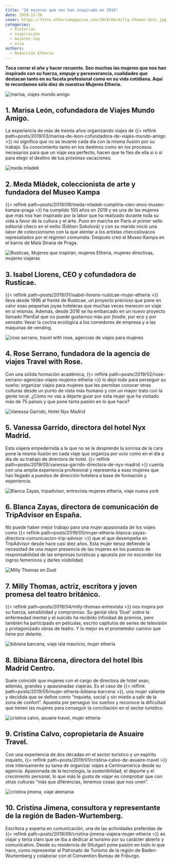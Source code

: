 ```yaml
---
title: "10 mujeres que nos han inspirado en 2019"
date: 2019-12-26
cover: https://fotos.etheriamagazine.com/2019/04/milly-thomas-dust.jpg
categories: 
  - historias
  - inspiración
  - mujeres-top
  - ocio
authors: 
  - Redacción Etheria
---
```


**Toca cerrar el año y hacer recuento. Son muchas las mujeres que nos han inspirado con 
su fuerza, empuje y perseverancia, cualidades que destacan tanto en su faceta 
profesional como en su vida cotidiana. Aquí te recordamos sólo diez de nuestras Mujeres 
Etheria.** 

![marisa, viajes mundo amigo](https://fotos.etheriamagazine.com/2019/03/marisa-viajes-mundo-amigo.jpg "Marisa León de Viajes Mundo Amigo.")

## 1\. Marisa León, cofundadora de Viajes Mundo Amigo.

La experiencia de más de treinta años organizando viajes de {{< reflink 
path=posts/2019/03/marisa-de-leon-cofundadora-de-viajes-mundo-amigo >}} no significa que 
no se levante cada día con la misma ilusión por su trabajo. Su conocimiento tanto en los 
destinos como en los procesos necesarios para que un viaje sea perfecto, hacen que te 
fíes de ella sí o sí para elegir el destino de tus próximas vacaciones. 

![meda mladek](https://fotos.etheriamagazine.com/2019/08/meda-mladek-apertura.jpg "Meda Mládek, colecionista de arte, mecenas y fundadora del Museo Kampa")

## 2\. Meda Mládek, coleccionista de arte y fundadora del Museo Kampa

{{< reflink path=posts/2019/08/meda-mladek-cumpliria-cien-anos-museo-kampa-praga >}} ha 
cumplido 100 años en 2019 y es una de las mujeres que más nos han inspirado por la labor 
que ha realizado durante toda su vida a favor de la cultura y el arte. Puso en marcha en 
París el primer sello editorial checo en el exilio (Edition Sokolová) y con su marido 
inició una labor de coleccionismo con la que alentar a los artistas checoslovacos 
represaliados por el régimen comunista. Después creó el Museo Kampa en el barrio de Malá 
Strana de Praga. 

![Rusticae, Mujeres que inspiran, mujeres Etheria, mujeres directivas, mujeres viajeras](https://fotos.etheriamagazine.com/2019/01/Isabel-Llorens-Grecia.jpg "Isabel Llorens, cofundadora de Rusticae.")

## 3\. Isabel Llorens, CEO y cofundadora de Rusticae.

{{< reflink path=posts/2019/01/isabel-llorens-rusticae-mujer-etheria >}} lleva desde 
1996 al frente de Rusticae, un proyecto precioso que pone en valor esas pequeñas joyas 
hoteleras que muchas veces merecen un viaje en sí mismas. Además, desde 2016 se ha 
embarcado en un nuevo proyecto llamado PlenEat que no puede gustarnos más por _foodie_, 
por eco y por sensato: llevar la cocina ecológica a los comedores de empresa y a las 
máquinas de vending. 

![rose serrano, travel with rose, agencias de viajes para mujeres](https://fotos.etheriamagazine.com/2019/02/travel-with-rose-china.jpg "Rose Serrano en China.")

## 4\. Rose Serrano, fundadora de la agencia de viajes Travel with Rose.

Con una sólida formación académica, {{< reflink 
path=posts/2019/02/rose-serrano-agencias-viajes-mujeres-etheria >}} lo dejó todo para 
perseguir su sueño: organizar viajes para mujeres que les permitan conocer otras 
culturas desde un punto de vista más humano y con un mayor trato con la gente local. 
¿Cómo no vas a dejarte guiar por esta mujer que ha visitado más de 75 países y que pone 
tanta pasión en lo que hace? 

![Vanessa Garrido, Hotel Nyx Madrid](https://fotos.etheriamagazine.com/2019/05/Vanessa-Garrido-Hotel-Nyx-Madrid-3.jpg "Vanessa Garrido en el Hotel Nyx de Madrid.")

## 5\. Vanessa Garrido, directora del hotel Nyx Madrid.

Esta viajera empedernida a la que no se le desprende la sonrisa de la cara pone la misma 
ilusión en cada viaje que organiza por ocio como en el día a día de su trabajo de 
directora de hotel. {{< reflink 
path=posts/2019/05/vanessa-garrido-directora-de-nyx-madrid >}} cuenta con una amplia 
experiencia profesional y representa a esas mujeres que han llegado a puestos de 
dirección hotelera a base de formación y experiencia. 

![Blanca Zayas, tripadvisor, entrevista mujeres etheria, viaje nueva york](https://fotos.etheriamagazine.com/2019/05/blanca-zayas-apertura.jpg "Blanca Zayas en Nueva York.")

## 6\. Blanca Zayas, directora de comunicación de TripAdvisor en España.

No puede haber mejor trabajo para una mujer apasionada de los viajes como {{< reflink 
path=posts/2019/05/mujer-etheria-blanca-zayas-directora-comunicacion-trip-advisor >}} 
que el que desempeña en TripAdvisor desde hace casi diez años. Esta mujer tenaz defiende 
la necesidad de una mayor presencia de las mujeres en los puestos de responsabilidad de 
las empresas turísticas y apuesta por no esconder los logros femeninos y darles 
visibilidad. 

![Milly Thomas en Dust](https://fotos.etheriamagazine.com/2019/04/milly-thomas-dust.jpg "Milly Thomas en Dust, Soho Theatre-Londres. © The Other Richard")

## 7\. Milly Thomas, actriz, escritora y joven promesa del teatro británico.

{{< reflink path=posts/2019/04/milly-thomas-entrevista >}} nos inspira por su fuerza, 
sensibilidad y compromiso. Su genial obra 'Dust' sobre la enfermedad mental y el suicido 
ha recibido infinidad de premios, pero también ha participado en películas, escrito 
capítulos de series de televisión y protagonizado obras de teatro. Y lo mejor es el 
prometedor camino que tiene por delante. 

![bibiana barcena, viaje isla mauricio, mujer etheria](https://fotos.etheriamagazine.com/2019/05/Bibiana-Barcena-pointe-esny-mauritius.jpg "Viaje a Isla Mauricio de Bibiana Barcena.")

## 8\. Bibiana Bárcena, directora del hotel Ibis Madrid Centro.

Suele coincidir que mujeres con el cargo de directora de hotel sean, además, grandes y 
apasionadas viajeras. Es el caso de {{< reflink 
path=posts/2019/05/mujer-etheria-bibiana-barcena >}}, una mujer valiente y decidida que 
se define como “inquieta, social y sin miedo a salir de la zona de confort”. Apuesta por 
perseguir los sueños y reconoce la dificultad que tienen las mujeres para conseguir la 
conciliación en el sector turístico. 

![cristina calvo, asuaire travel, mujer etheria](https://fotos.etheriamagazine.com/2019/01/cristina-calvo-mujer-etheria.jpeg "Cristina Calvo de Asuaire Travel.")

## 9\. Cristina Calvo, copropietaria de Asuaire Travel.

Con una experiencia de dos décadas en el sector turístico y un espíritu inquieto, {{< 
reflink path=posts/2019/01/cristina-calvo-de-asuaire-travel >}} vive intensamente su 
tarea de organizar viajes a Centroamérica desde su agencia. Apasionada de la tecnología, 
la sostenibilidad, el deporte y el crecimiento personal, lo que más le gusta de viajar 
es comprobar que con otras culturas “más que diferencias, tenemos cosas que nos unen”. 

![cristina jimena, viaje alemania](https://fotos.etheriamagazine.com/2019/08/2-cristina-jimena-heidelberg.jpg "Cristina Jiménez en Heidelberg (Alemania).")

## 10\. Cristina Jimena, consultora y representante de la región de Baden-Wurtemberg.

Escritora y experta en comunicación, una de las actividades preferidas de {{< reflink 
path=posts/2019/09/cristina-jimena-viajera-mujer-etheria >}} es viajar y tenía claro que 
se iba a dedicar al turismo por su carácter abierto y comunicativo. Desde su residencia 
de Sttutgart pone pasión en todo lo que hace, como representar al Patronato de Turismo 
de la región de Baden-Wurtemberg y colaborar con el Convention Bureau de Friburgo.
